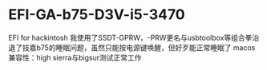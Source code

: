 # EFI-GA-b75-D3V-i5-3470
EFI for hackintosh
我使用了SSDT-GPRW，-PRW更名与usbtoolbox等组合拳治退了技嘉b75的睡眠问题，虽然只能按电源键唤醒，但好歹能正常睡眠了
macos兼容性：high sierra与bigsur测试正常工作
